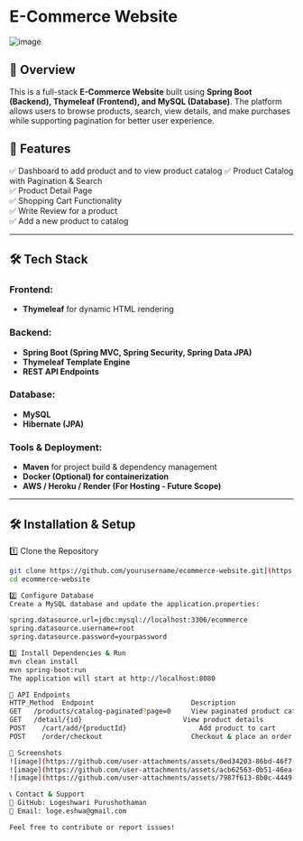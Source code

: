 # **E-Commerce Website**  

![image](https://github.com/user-attachments/assets/aa2c9307-a325-4a13-b3e3-635745e1613b)

## **📌 Overview**  
This is a full-stack **E-Commerce Website** built using **Spring Boot (Backend), Thymeleaf (Frontend), and MySQL (Database)**. The platform allows users to browse products, search, view details, and make purchases while supporting pagination for better user experience.

## **🚀 Features**  
✅ Dashboard to add product and to view product catalog 
✅ Product Catalog with Pagination & Search  
✅ Product Detail Page  
✅ Shopping Cart Functionality    
✅ Write Review for a product  
✅ Add a new product to catalog  

---

## **🛠️ Tech Stack**  
### **Frontend:**  
- **Thymeleaf** for dynamic HTML rendering  

### **Backend:**  
- **Spring Boot (Spring MVC, Spring Security, Spring Data JPA)**  
- **Thymeleaf Template Engine**  
- **REST API Endpoints**  

### **Database:**  
- **MySQL**  
- **Hibernate (JPA)**  

### **Tools & Deployment:**  
- **Maven** for project build & dependency management  
- **Docker (Optional) for containerization**  
- **AWS / Heroku / Render (For Hosting - Future Scope)**  

---

## **🛠️ Installation & Setup**  

1️⃣ Clone the Repository
```sh
git clone https://github.com/yourusername/ecommerce-website.git](https://github.com/Logeshwari-Purushothaman/WebshopEcommerceWebsite.git)
cd ecommerce-website

2️⃣ Configure Database
Create a MySQL database and update the application.properties:

spring.datasource.url=jdbc:mysql://localhost:3306/ecommerce
spring.datasource.username=root
spring.datasource.password=yourpassword

3️⃣ Install Dependencies & Run
mvn clean install
mvn spring-boot:run
The application will start at http://localhost:8080

📄 API Endpoints
HTTP_Method	 Endpoint	                     Description
GET	  /products/catalog-paginated?page=0	 View paginated product catalog
GET	  /detail/{id}	                       View product details
POST	/cart/add/{productId}	               Add product to cart
POST	/order/checkout	                     Checkout & place an order

🎨 Screenshots
![image](https://github.com/user-attachments/assets/0ed34203-86bd-46f7-bf65-ae9801440377) 
![image](https://github.com/user-attachments/assets/acb62563-0b51-46ea-bc71-a8f111643d5d) 
![image](https://github.com/user-attachments/assets/7987f613-8b0c-4449-87f2-8ad30ab419b8) 

📞 Contact & Support
🔗 GitHub: Logeshwari Purushothaman
📧 Email: loge.eshwa@gmail.com

Feel free to contribute or report issues! 

